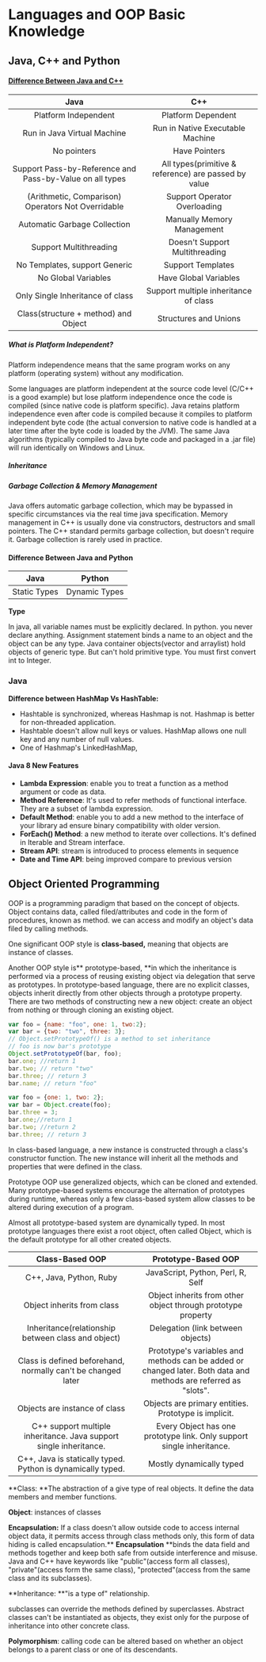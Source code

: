 # Languages and OOP Basic Knowledge

## Java, C++ and Python

#### [Difference Between Java and C++](https://www.wikiwand.com/en/Comparison_of_Java_and_C%2B%2B)

| Java | C++ |
| :---: | :---: |
| Platform Independent | Platform Dependent |
| Run in Java Virtual Machine | Run in Native Executable Machine |
| No pointers | Have Pointers |
| Support Pass-by-Reference and Pass-by-Value on all types | All types\(primitive & reference\) are passed by value |
| \(Arithmetic, Comparison\) Operators Not Overridable | Support Operator Overloading |
| Automatic Garbage Collection | Manually Memory Management |
| Support Multithreading | Doesn't Support Multithreading |
| No Templates, support Generic | Support Templates |
| No Global Variables | Have Global Variables |
| Only Single Inheritance of class | Support multiple inheritance of class |
| Class\(structure + method\) and Object | Structures and Unions |

##### What is Platform Independent?

Platform independence means that the same program works on any platform \(operating system\) without any modification.

Some languages are platform independent at the source code level \(C/C++ is a good example\) but lose platform independence once the code is compiled \(since native code is platform specific\). Java retains platform independence even after code is compiled because it compiles to platform independent byte code \(the actual conversion to native code is handled at a later time after the byte code is loaded by the JVM\). The same Java algorithms \(typically compiled to Java byte code and packaged in a .jar file\) will run identically on Windows and Linux.

##### Inheritance

##### Garbage Collection & Memory Management

Java offers automatic garbage collection, which may be bypassed in specific circumstances via the real time java specification. Memory management in C++ is usually done via constructors, destructors and small pointers. The C++ standard permits garbage collection, but doesn't require it. Garbage collection is rarely used in practice.

#### Difference Between Java and Python

| Java | Python |
| :---: | :---: |
| Static Types | Dynamic Types |

**Type**

In java, all variable names must be explicitly declared. In python. you never declare anything. Assignment statement binds a name to an object and the object can be any type. Java container objects\(vector and arraylist\) hold objects of generic type. But can't hold primitive type. You must first convert int to Integer.

### Java

**Difference between HashMap Vs HashTable:**

* Hashtable is synchronized, whereas Hashmap is not. Hashmap is better for non-threaded application.
* Hashtable doesn't allow null keys or values. HashMap allows one null key and any number of null values.
* One of Hashmap's LinkedHashMap,  

#### Java 8 New Features
* **Lambda Expression**: enable you to treat a function as a method argument or code as data. 
* **Method Reference**: It's used to refer methods of functional interface. They are a subset of lambda expression.
* **Default Method**: enable you to add a new method to the interface of your library ad ensure binary compatibility with older version.
* **ForEach() Method**: a new method to iterate over collections. It's defined in Iterable and Stream interface.
* **Stream API**: stream is introduced to process elements in sequence
* **Date and Time API**: being improved compare to previous version

## Object Oriented Programming

OOP is a programming paradigm that based on the concept of objects. Object contains data, called filed/attributes and code in the form of procedures, known as method. we can access and modify an object's data filed by calling methods.

One significant OOP style is **class-based,** meaning that objects are instance of classes.

Another OOP style is** prototype-based, **in which the inheritance is performed via a process of reusing existing object via delegation that serve as prototypes. In prototype-based language, there are no explicit classes, objects inherit directly from other objects through a prototype property. There are two methods of constructing new a new object: create an object from nothing or through cloning an existing object.

```js
var foo = {name: "foo", one: 1, two:2};
var bar = {two: "two", three: 3};
// Object.setPrototypeOf() is a method to set inheritance
// foo is now bar's prototype
Object.setPrototypeOf(bar, foo);
bar.one; //return 1
bar.two; // return "two"
bar.three; // return 3
bar.name; // return "foo"
```

```js
var foo = {one: 1, two: 2};
var bar = Object.create(foo);
bar.three = 3;
bar.one;//return 1
bar.two; //return 2
bar.three; // return 3
```

In class-based language, a new instance is constructed through a class's constructor function. The new instance will inherit all the methods and properties that were defined in the class.

Prototype OOP use generalized objects, which can be cloned and extended. Many prototype-based systems encourage the alternation of prototypes during runtime, whereas only a few class-based system allow classes to be altered during execution of a program.

Almost all prototype-based system are dynamically typed. In most prototype languages there exist a root object, often called Object, which is the default prototype for all other created objects.

| Class-Based OOP | Prototype-Based OOP |
| :---: | :---: |
| C++, Java, Python, Ruby | JavaScript, Python, Perl, R, Self |
| Object inherits from class | Object inherits from other object through prototype property |
| Inheritance\(relationship between class and object\) | Delegation \(link between objects\) |
| Class is defined beforehand, normally can't be changed later | Prototype's variables and methods can be added or changed later. Both data and methods are referred as "slots". |
| Objects are instance of class | Objects are primary entities. Prototype is implicit. |
| C++ support multiple inheritance. Java support single inheritance. | Every Object has one prototype link. Only support single inheritance. |
| C++, Java is statically typed. Python is dynamically typed. | Mostly dynamically typed |

**Class: **The abstraction of a give type of real objects. It define the data members and member functions.

**Object**: instances of classes

**Encapsulation:** If a class doesn't allow outside code to access internal object data, it permits access through class methods only, this form of data hiding is called encapsulation.** **Encapsulation** **binds the data field and methods together and keep both safe from outside interference and misuse. Java and C++ have keywords like "public"\(access form all classes\), "private"\(access form the same class\), "protected"\(access from the same class and its subclasses\).

**Inheritance: **"is a type of" relationship.

subclasses can override the methods defined by superclasses. Abstract classes can't be instantiated as objects, they exist only for the purpose of inheritance into other concrete class.

**Polymorphism**: calling code can be altered based on whether an object belongs to a parent class or one of its descendants.

